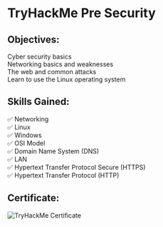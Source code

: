 <h1>TryHackMe Pre Security</h1>

<h2>Objectives:</h2>

Cyber security basics </br>
Networking basics and weaknesses </br>
The web and common attacks </br>
Learn to use the Linux operating system </br>

<h2>Skills Gained:</h2>

✅ Networking</br>
✅ Linux</br>
✅ Windows</br>
✅ OSI Model</br>
✅ Domain Name System (DNS)</br>
✅ LAN</br>
✅ Hypertext Transfer Protocol Secure (HTTPS)</br>
✅ Hypertext Transfer Protocol (HTTP)</br>

<h2>Certificate:</h2> 

![TryHackMe Certificate](https://tryhackme-certificates.s3-eu-west-1.amazonaws.com/THM-Z9M6N8HGFD.png)
</br>
